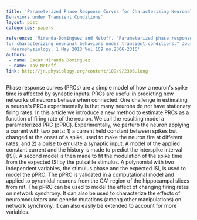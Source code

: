 ```yaml
---
title: 'Parameterized Phase Response Curves for Characterizing Neuronal
Behaviors under Transient Conditions'
layout: post
categories: papers

reference: 'Miranda-Domínguez and Netoff. "Parameterized phase response curves
for characterizing neuronal behaviors under transient conditions." Journal of
  Neurophysiology. 1 May 2013 Vol.109 no.2306-2316'
authors: 
 - name: Oscar Miranda Dominguez
 - name: Tay Netoff
link: http://jn.physiology.org/content/109/9/2306.long
---
```


Phase response curves (PRCs) are a simple model of how a neuron's spike time is
affected by synaptic inputs. PRCs are useful in predicting how networks of
neurons behave when connected. One challenge in estimating a neuron's PRCs
experimentally is that many neurons do not have stationary firing rates. In
this article we introduce a new method to estimate PRCs as a function of firing
rate of the neuron. We call the resulting model a parameterized PRC (pPRC).
Experimentally, we perturb the neuron applying a current with two parts: 1) a
current held constant between spikes but changed at the onset of a spike, used
to make the neuron fire at different rates, and 2) a pulse to emulate a
synaptic input. A model of the applied constant current and the history is made
to predict the interspike interval (ISI). A second model is then made to fit
the modulation of the spike time from the expected ISI by the pulsatile
stimulus. A polynomial with two independent variables, the stimulus phase and
the expected ISI, is used to model the pPRC. The pPRC is validated in a
computational model and applied to pyramidal neurons from the CA1 region of the
hippocampal slices from rat. The pPRC can be used to model the effect of
changing firing rates on network synchrony. It can also be used to characterize
the effects of neuromodulators and genetic mutations (among other
manipulations) on network synchrony. It can also easily be extended to account
for more variables.
